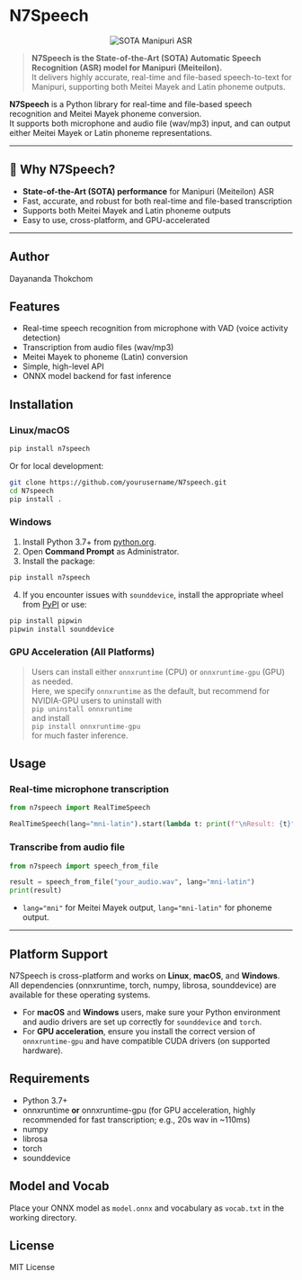 # N7Speech

<p align="center">
  <img src="https://img.shields.io/badge/SOTA-Manipuri%20(Meiteilon)%20ASR-blueviolet?style=for-the-badge" alt="SOTA Manipuri ASR"/>
</p>

> **N7Speech is the State-of-the-Art (SOTA) Automatic Speech Recognition (ASR) model for Manipuri (Meiteilon).**  
> It delivers highly accurate, real-time and file-based speech-to-text for Manipuri, supporting both Meitei Mayek and Latin phoneme outputs.

**N7Speech** is a Python library for real-time and file-based speech recognition and Meitei Mayek phoneme conversion.  
It supports both microphone and audio file (wav/mp3) input, and can output either Meitei Mayek or Latin phoneme representations.

---

## 🚀 Why N7Speech?

- **State-of-the-Art (SOTA) performance** for Manipuri (Meiteilon) ASR
- Fast, accurate, and robust for both real-time and file-based transcription
- Supports both Meitei Mayek and Latin phoneme outputs
- Easy to use, cross-platform, and GPU-accelerated

---

## Author

Dayananda Thokchom

## Features

- Real-time speech recognition from microphone with VAD (voice activity detection)
- Transcription from audio files (wav/mp3)
- Meitei Mayek to phoneme (Latin) conversion
- Simple, high-level API
- ONNX model backend for fast inference

## Installation

### Linux/macOS

```bash
pip install n7speech
```

Or for local development:

```bash
git clone https://github.com/yourusername/N7speech.git
cd N7speech
pip install .
```

### Windows

1. Install Python 3.7+ from [python.org](https://www.python.org/downloads/windows/).
2. Open **Command Prompt** as Administrator.
3. Install the package:

```bash
pip install n7speech
```

4. If you encounter issues with `sounddevice`, install the appropriate wheel from [PyPI](https://pypi.org/project/sounddevice/#files) or use:

```bash
pip install pipwin
pipwin install sounddevice
```

### GPU Acceleration (All Platforms)

> Users can install either `onnxruntime` (CPU) or `onnxruntime-gpu` (GPU) as needed.  
> Here, we specify `onnxruntime` as the default, but recommend for NVIDIA-GPU users to uninstall with  
> `pip uninstall onnxruntime`  
> and install  
> `pip install onnxruntime-gpu`  
> for much faster inference.

## Usage

### Real-time microphone transcription

```python
from n7speech import RealTimeSpeech

RealTimeSpeech(lang="mni-latin").start(lambda t: print(f"\nResult: {t}"))
```

### Transcribe from audio file

```python
from n7speech import speech_from_file

result = speech_from_file("your_audio.wav", lang="mni-latin")
print(result)
```

- `lang="mni"` for Meitei Mayek output, `lang="mni-latin"` for phoneme output.

---

## Platform Support

N7Speech is cross-platform and works on **Linux**, **macOS**, and **Windows**.  
All dependencies (onnxruntime, torch, numpy, librosa, sounddevice) are available for these operating systems.

- For **macOS** and **Windows** users, make sure your Python environment and audio drivers are set up correctly for `sounddevice` and `torch`.
- For **GPU acceleration**, ensure you install the correct version of `onnxruntime-gpu` and have compatible CUDA drivers (on supported hardware).

## Requirements

- Python 3.7+
- onnxruntime **or** onnxruntime-gpu (for GPU acceleration, highly recommended for fast transcription; e.g., 20s wav in ~110ms)
- numpy
- librosa
- torch
- sounddevice

## Model and Vocab

Place your ONNX model as `model.onnx` and vocabulary as `vocab.txt` in the working directory.

## License

MIT License

